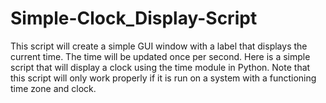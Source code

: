 # Simple-Clock_Display-Script
This script will create a simple GUI window with a label that displays the current time. The time will be updated once per second.
Here is a simple script that will display a clock using the time module in Python. 
Note that this script will only work properly if it is run on a system with a functioning time zone and clock.
